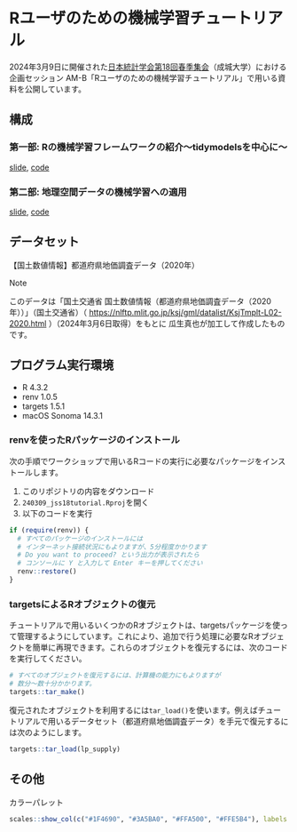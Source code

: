 Rユーザのための機械学習チュートリアル
================

2024年3月9日に開催された[日本統計学会第18回春季集会](https://jss2024spring.ywstat.jp/)（成城大学）における企画セッション AM-B「Rユーザのための機械学習チュートリアル」で用いる資料を公開しています。

## 構成

### 第一部: Rの機械学習フレームワークの紹介〜tidymodelsを中心に〜

[slide](https://speakerdeck.com/s_uryu/machine-learning-with-r2024), [code](https://github.com/uribo/240309_jss18tutorial/tree/main/part1)

### 第二部: 地理空間データの機械学習への適用

[slide](https://speakerdeck.com/s_uryu/machine-learning-for-spatial-data), [code](https://github.com/uribo/240309_jss18tutorial/tree/main/part2)

## データセット

【国土数値情報】都道府県地価調査データ（2020年）

> [!NOTE]
>このデータは「国土交通省 国土数値情報（都道府県地価調査データ（2020年））」（国土交通省）（ https://nlftp.mlit.go.jp/ksj/gml/datalist/KsjTmplt-L02-2020.html ）（2024年3月6日取得）をもとに
瓜生真也が加工して作成したものです。

## プログラム実行環境

- R 4.3.2
- renv 1.0.5
- targets 1.5.1
- macOS Sonoma 14.3.1

### renvを使ったRパッケージのインストール

次の手順でワークショップで用いるRコードの実行に必要なパッケージをインストールします。

1. このリポジトリの内容をダウンロード
2. `240309_jss18tutorial.Rproj`を開く
3. 以下のコードを実行

```r
if (require(renv)) {
  # すべてのパッケージのインストールには
  # インターネット接続状況にもよりますが、5分程度かかります
  # Do you want to proceed? という出力が表示されたら
  # コンソールに Y と入力して Enter キーを押してください
  renv::restore()
}
```

### targetsによるRオブジェクトの復元

チュートリアルで用いるいくつかのRオブジェクトは、targetsパッケージを使って管理するようにしています。これにより、追加で行う処理に必要なRオブジェクトを簡単に再現できます。これらのオブジェクトを復元するには、次のコードを実行してください。

```r
# すべてのオブジェクトを復元するには、計算機の能力にもよりますが
# 数分〜数十分かかります。
targets::tar_make()
```

復元されたオブジェクトを利用するには`tar_load()`を使います。例えばチュートリアルで用いるデータセット（都道府県地価調査データ）を手元で復元するには次のようにします。

```r
targets::tar_load(lp_supply)
```

## その他

カラーパレット

```r
scales::show_col(c("#1F4690", "#3A5BA0", "#FFA500", "#FFE5B4"), labels = TRUE, ncol = 4)
```
